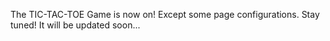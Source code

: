 The TIC-TAC-TOE Game is now on! Except some page configurations.
Stay tuned! It will be updated soon...

